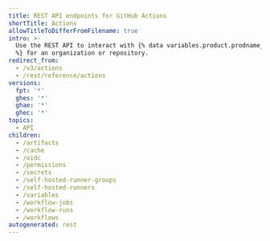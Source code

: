 ```yaml
---
title: REST API endpoints for GitHub Actions
shortTitle: Actions
allowTitleToDifferFromFilename: true
intro: >-
  Use the REST API to interact with {% data variables.product.prodname_actions
  %} for an organization or repository.
redirect_from:
  - /v3/actions
  - /rest/reference/actions
versions:
  fpt: '*'
  ghes: '*'
  ghae: '*'
  ghec: '*'
topics:
  - API
children:
  - /artifacts
  - /cache
  - /oidc
  - /permissions
  - /secrets
  - /self-hosted-runner-groups
  - /self-hosted-runners
  - /variables
  - /workflow-jobs
  - /workflow-runs
  - /workflows
autogenerated: rest
---
```


<!-- Content after this section is automatically generated -->
